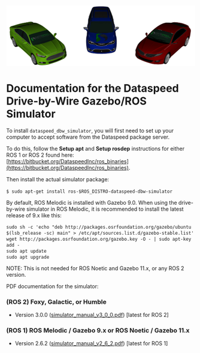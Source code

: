 ![](img/cover_picture.png)

# Documentation for the Dataspeed Drive-by-Wire Gazebo/ROS Simulator

To install `dataspeed_dbw_simulator`, you will first need to set up your computer to accept software from the Dataspeed package server.

To do this, follow the **Setup apt** and **Setup rosdep** instructions for either ROS 1 or ROS 2 found here: [https://bitbucket.org/DataspeedInc/ros_binaries](https://bitbucket.org/DataspeedInc/ros_binaries).

Then install the actual simulator package:

`$ sudo apt-get install ros-$ROS_DISTRO-dataspeed-dbw-simulator`

By default, ROS Melodic is installed with Gazebo 9.0. When using the drive-by-wire simulator in ROS Melodic, it is recommended to install the latest release of 9.x like this:

```
sudo sh -c 'echo "deb http://packages.osrfoundation.org/gazebo/ubuntu $(lsb_release -sc) main" > /etc/apt/sources.list.d/gazebo-stable.list'
wget http://packages.osrfoundation.org/gazebo.key -O - | sudo apt-key add -
sudo apt update
sudo apt upgrade
```

NOTE: This is not needed for ROS Noetic and Gazebo 11.x, or any ROS 2 version.

PDF documentation for the simulator:

### (ROS 2) Foxy, Galactic, or Humble
- Version 3.0.0 ([simulator_manual_v3_0_0.pdf](https://bitbucket.org/dataspeedinc/dataspeed_dbw_simulation/raw/master/simulator_manual_v3_0_0.pdf)) \[latest for ROS 2\]

### (ROS 1) ROS Melodic / Gazebo 9.x or ROS Noetic / Gazebo 11.x
- Version 2.6.2 ([simulator_manual_v2_6_2.pdf](https://bitbucket.org/dataspeedinc/dataspeed_dbw_simulation/raw/master/simulator_manual_v2_6_2.pdf)) \[latest for ROS 1\]

